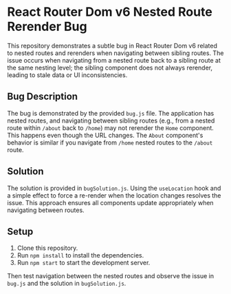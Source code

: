 # React Router Dom v6 Nested Route Rerender Bug

This repository demonstrates a subtle bug in React Router Dom v6 related to nested routes and rerenders when navigating between sibling routes.  The issue occurs when navigating from a nested route back to a sibling route at the same nesting level; the sibling component does not always rerender, leading to stale data or UI inconsistencies.

## Bug Description
The bug is demonstrated by the provided `bug.js` file. The application has nested routes, and navigating between sibling routes (e.g., from a nested route within `/about` back to `/home`) may not rerender the `Home` component. This happens even though the URL changes. The `About` component's behavior is similar if you navigate from `/home` nested routes to the `/about` route.

## Solution
The solution is provided in `bugSolution.js`.  Using the `useLocation` hook and a simple effect to force a re-render when the location changes resolves the issue.  This approach ensures all components update appropriately when navigating between routes.

## Setup
1.  Clone this repository.
2.  Run `npm install` to install the dependencies.
3.  Run `npm start` to start the development server.

Then test navigation between the nested routes and observe the issue in `bug.js` and the solution in `bugSolution.js`.